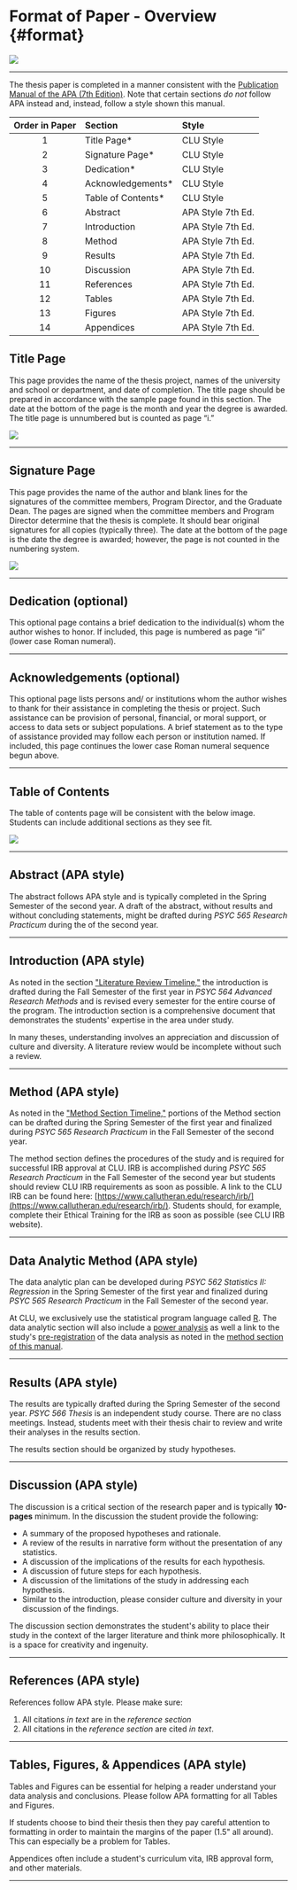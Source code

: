 # Format of Paper - Overview {#format}


![](images/apamanual.png)<!-- -->

___ 

 The thesis paper is completed in a manner consistent with the [Publication Manual of the APA (7th Edition)](https://www.amazon.com/s?k=apa+publication+manual+7th+edition&crid=7T10VJ2PYQZH&sprefix=apa+pu%2Caps%2C261&ref=nb_sb_ss_i_1_6).  Note that certain sections _do not_ follow APA instead and, instead, follow a style shown this manual.

|Order in Paper| Section | Style | 
|:---: | :--- | :--- |
|1| Title Page* | CLU Style |
|2|  Signature Page* | CLU Style |
|3| Dedication* | CLU Style |
|4| Acknowledgements* | CLU Style |
|5| Table of Contents* | CLU Style |
|6| Abstract | APA Style 7th Ed. |
|7| Introduction | APA Style 7th Ed. |
|8| Method | APA Style 7th Ed. |
|9| Results | APA Style 7th Ed. |
|10| Discussion | APA Style 7th Ed. |
|11| References | APA Style 7th Ed. |
|12| Tables | APA Style 7th Ed. |
|13| Figures | APA Style 7th Ed. |
|14| Appendices | APA Style 7th Ed. |



## Title Page

This page provides the name of the thesis project, names of the university and school or department, and date of completion. The title page should be prepared in accordance with the sample page found in this section. The date at the bottom of the page is the month and year the degree is awarded. The title page is unnumbered but is counted as page “i.”

![](images/titlepage.png)<!-- -->

___

## Signature Page

This page provides the name of the author and blank lines for the signatures of the committee members, Program Director, and the Graduate Dean. The pages are signed when the committee members and Program Director determine that the thesis is complete. It should bear original signatures for all copies (typically three). The date at the bottom of the page is the date the degree is awarded; however, the page is not counted in the numbering system.

![](images/signaturepage.png)<!-- -->

___

## Dedication (optional)

This optional page contains a brief dedication to the individual(s) whom the author wishes to honor. If included, this page is numbered as page “ii” (lower case Roman numeral).

___


## Acknowledgements (optional)

This optional page lists persons and/ or institutions whom the author wishes to thank for their assistance in completing the thesis or project. Such assistance can be provision of personal, financial, or moral support, or access to data sets or subject populations. A brief statement as to the type of assistance provided may follow each person or institution named. If included, this page continues the lower case Roman numeral sequence begun above.

___


## Table of Contents

The table of contents page will be consistent with the below image.  Students can include additional sections as they see fit. 

![](images/tablecontents.png)<!-- -->


___

## Abstract (APA style)

The abstract follows APA style and is typically completed in the Spring Semester of the second year.  A draft of the abstract, without results and without concluding statements, might be drafted during *PSYC 565 Research Practicum* during the of the second year. 

___


## Introduction (APA style)

As noted in the section ["Literature Review Timeline,"](#litreview) the introduction is drafted during the Fall Semester of the first year in *PSYC 564 Advanced Research Methods* and is revised every semester for the entire course of the program.  The introduction section is a comprehensive document that demonstrates the students' expertise in the area under study. 

In many theses, understanding involves an appreciation and discussion of culture and diversity. A literature review would be incomplete without such a review. 

___


## Method (APA style)

As noted in the ["Method Section Timeline,"](#method) portions of the Method section can be drafted during the Spring Semester of the first year and finalized during _PSYC 565 Research Practicum_ in the Fall Semester of the second year.  

The method section defines the procedures of the study and is required for successful IRB approval at CLU.  IRB is accomplished during _PSYC 565 Research Practicum_ in the Fall Semester of the second year but students should review CLU IRB requirements as soon as possible.  A link to the CLU IRB can be found here: [https://www.callutheran.edu/research/irb/](https://www.callutheran.edu/research/irb/). Students should, for example, complete their Ethical Training for the IRB as soon as possible (see CLU IRB website).


___


## Data Analytic Method (APA style)

The data analytic plan can be developed during _PSYC 562 Statistics II: Regression_ in the Spring Semester of the first year and finalized during _PSYC 565 Research Practicum_ in the Fall Semester of the second year.  

At CLU, we exclusively use the statistical program language called [R](https://www.r-project.org/). The data analytic section will also include a [power analysis](#method) as well a link to the study's [pre-registration](https://aspredicted.org/) of the data analysis as noted in the [method section of this manual](#method). 

___

## Results (APA style)

The results are typically drafted during the Spring Semester of the second year.  *PSYC 566 Thesis* is an independent study course.  There are no class meetings.  Instead, students meet with their thesis chair to review and write their analyses in the results section. 

The results section should be organized by study hypotheses.

___


## Discussion (APA style)

The discussion is a critical section of the research paper and is typically **10-pages** minimum.  In the discussion the student provide the following:

  * A summary of the proposed hypotheses and rationale.
  * A review of the results in narrative form without the presentation of any statistics.
  * A discussion of the implications of the results for each hypothesis. 
  * A discussion of future steps for each hypothesis.
  * A discussion of the limitations of the study in addressing each hypothesis.
  * Similar to the introduction, please consider culture and diversity in your discussion of the findings. 

The discussion section demonstrates the student's ability to place their study in the context of the larger literature and think more philosophically.  It is a space for creativity and ingenuity.  
  
___


## References (APA style)

References follow APA style.  Please make sure:

1. All citations _in text_ are in the _reference section_
2. All citations in the _reference section_ are cited _in text_.

___


## Tables, Figures, & Appendices (APA style)

Tables and Figures can be essential for helping a reader understand your data analysis and conclusions. Please follow APA formatting for all Tables and Figures.

If students choose to bind their thesis then they pay careful attention to formatting in order to maintain the margins of the paper (1.5" all around).  This can especially be a problem for Tables.

Appendices often include a student's curriculum vita, IRB approval form, and other materials.  

___


